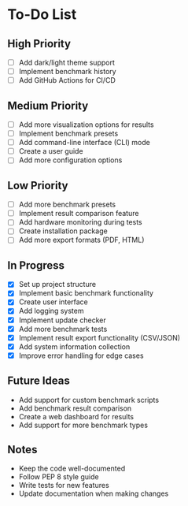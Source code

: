 # To-Do List

## High Priority
- [ ] Add dark/light theme support
- [ ] Implement benchmark history
- [ ] Add GitHub Actions for CI/CD

## Medium Priority
- [ ] Add more visualization options for results
- [ ] Implement benchmark presets
- [ ] Add command-line interface (CLI) mode
- [ ] Create a user guide
- [ ] Add more configuration options

## Low Priority
- [ ] Add more benchmark presets
- [ ] Implement result comparison feature
- [ ] Add hardware monitoring during tests
- [ ] Create installation package
- [ ] Add more export formats (PDF, HTML)

## In Progress
- [x] Set up project structure
- [x] Implement basic benchmark functionality
- [x] Create user interface
- [x] Add logging system
- [x] Implement update checker
- [x] Add more benchmark tests
- [x] Implement result export functionality (CSV/JSON)
- [x] Add system information collection
- [x] Improve error handling for edge cases

## Future Ideas
- Add support for custom benchmark scripts
- Add benchmark result comparison
- Create a web dashboard for results
- Add support for more benchmark types

## Notes
- Keep the code well-documented
- Follow PEP 8 style guide
- Write tests for new features
- Update documentation when making changes
